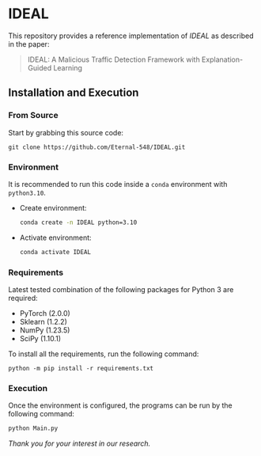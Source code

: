 # IDEAL

This repository provides a reference implementation of *IDEAL* as described in the paper:<br>

> IDEAL: A Malicious Traffic Detection Framework with Explanation-Guided Learning<br>

## Installation and Execution

### From Source

Start by grabbing this source code:

```
git clone https://github.com/Eternal-548/IDEAL.git
```

### Environment

It is recommended to run this code inside a `conda` environment with `python3.10`.

- Create environment:

  ```sh
  conda create -n IDEAL python=3.10
  ```

- Activate environment:

  ```sh
  conda activate IDEAL
  ```

### Requirements

Latest tested combination of the following packages for Python 3 are required:

- PyTorch (2.0.0)
- Sklearn (1.2.2)
- NumPy (1.23.5)
- SciPy (1.10.1)

To install all the requirements, run the following command:

```
python -m pip install -r requirements.txt
```

### Execution

Once the environment is configured, the programs can be run by the following command:

   ```sh
 python Main.py
   ```

*Thank you for your interest in our research.*
